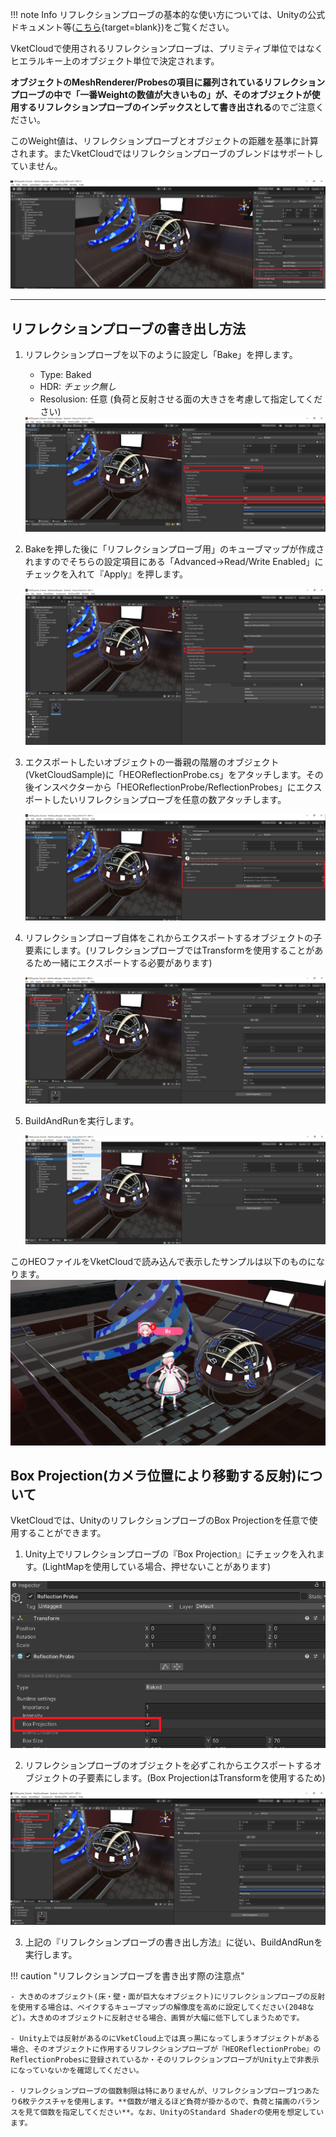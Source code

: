 !!! note Info
    リフレクションプローブの基本的な使い方については、Unityの公式ドキュメント等([こちら](https://docs.unity3d.com/ja/2018.4/Manual/class-ReflectionProbe.html){target=blank})をご覧ください。

VketCloudで使用されるリフレクションプローブは、プリミティブ単位ではなくヒエラルキー上のオブジェクト単位で決定されます。

**オブジェクトのMeshRenderer/Probesの項目に羅列されているリフレクションプローブの中で「一番Weightの数値が大きいもの」が、そのオブジェクトが使用するリフレクションプローブのインデックスとして書き出される**のでご注意ください。

このWeight値は、リフレクションプローブとオブジェクトの距離を基準に計算されます。またVketCloudではリフレクションプローブのブレンドはサポートしていません。

<img src="img/スクリーンショット 2022-05-13 123111.png">

---

## リフレクションプローブの書き出し方法
1. リフレクションプローブを以下のように設定し「Bake」を押します。

    - Type: Baked 
    - HDR: *チェック無し* 
    - Resolusion:  任意 (負荷と反射させる面の大きさを考慮して指定してください) 

    <img src="img/スクリーンショット 2022-05-13 124848.png">

2. Bakeを押した後に「リフレクションプローブ用」のキューブマップが作成されますのでそちらの設定項目にある「Advanced→Read/Write Enabled」にチェックを入れて『Apply』を押します。

    <img src="img/スクリーンショット 2022-05-13 125158.png">

3. エクスポートしたいオブジェクトの一番親の階層のオブジェクト(VketCloudSample)に「HEOReflectionProbe.cs」をアタッチします。その後インスペクターから「HEOReflectionProbe/ReflectionProbes」にエクスポートしたいリフレクションプローブを任意の数アタッチします。

    <img src="img/スクリーンショット 2022-05-13 125438.png">

4. リフレクションプローブ自体をこれからエクスポートするオブジェクトの子要素にします。(リフレクションプローブではTransformを使用することがあるため一緒にエクスポートする必要があります)

    <img src="img/スクリーンショット 2022-05-13 125825.png">

5. BuildAndRunを実行します。

    <img src="img/スクリーンショット 2022-05-13 125948.png">

このHEOファイルをVketCloudで読み込んで表示したサンプルは以下のものになります。
    <img src="img/ReflectionProbe_Sample.png">


## Box Projection(カメラ位置により移動する反射)について
VketCloudでは、UnityのリフレクションプローブのBox Projectionを任意で使用することができます。

1. Unity上でリフレクションプローブの『Box Projection』にチェックを入れます。(LightMapを使用している場合、押せないことがあります)
<img src="img/スクリーンショット (661).png">

2. リフレクションプローブのオブジェクトを必ずこれからエクスポートするオブジェクトの子要素にします。(Box ProjectionはTransformを使用するため)
<img src="img/スクリーンショット 2022-05-13 125825.png">

3. 上記の『リフレクションプローブの書き出し方法』に従い、BuildAndRunを実行します。

!!! caution "リフレクションプローブを書き出す際の注意点"

    - 大きめのオブジェクト(床・壁・面が巨大なオブジェクト)にリフレクションプローブの反射を使用する場合は、ベイクするキューブマップの解像度を高めに設定してください(2048など)。大きめのオブジェクトに反射させる場合、画質が大幅に低下してしまうためです。

    - Unity上では反射があるのにVketCloud上では真っ黒になってしまうオブジェクトがある場合、そのオブジェクトに作用するリフレクションプローブが『HEOReflectionProbe』のReflectionProbesに登録されているか・そのリフレクションプローブがUnity上で非表示になっていないかを確認してください。

    - リフレクションプローブの個数制限は特にありませんが、リフレクションプローブ1つあたり6枚テクスチャを使用します。**個数が増えるほど負荷が掛かるので、負荷と描画のバランスを見て個数を指定してください**。なお、UnityのStandard Shaderの使用を想定しています。
